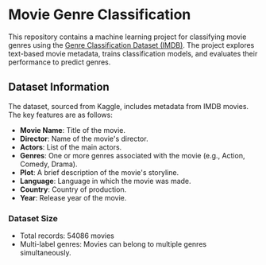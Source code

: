 # Movie Genre Classification

This repository contains a machine learning project for classifying movie genres using the [Genre Classification Dataset (IMDB)](https://www.kaggle.com/datasets/hijest/genre-classification-dataset-imdb). The project explores text-based movie metadata, trains classification models, and evaluates their performance to predict genres.

## Dataset Information

The dataset, sourced from Kaggle, includes metadata from IMDB movies. The key features are as follows:

- **Movie Name**: Title of the movie.
- **Director**: Name of the movie's director.
- **Actors**: List of the main actors.
- **Genres**: One or more genres associated with the movie (e.g., Action, Comedy, Drama).
- **Plot**: A brief description of the movie's storyline.
- **Language**: Language in which the movie was made.
- **Country**: Country of production.
- **Year**: Release year of the movie.

### Dataset Size

- Total records: 54086 movies
- Multi-label genres: Movies can belong to multiple genres simultaneously.
